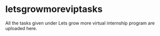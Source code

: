 # letsgrowmoreviptasks
All the tasks given under Lets grow more virtual internship program are uploaded here.

